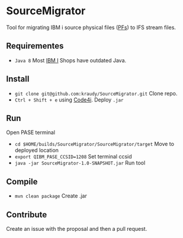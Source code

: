 # SourceMigrator

Tool for migrating IBM i source physical files ([PFs](https://github.com/kraudy/ibmi_os?tab=readme-ov-file#object-system-not-file-system)) to IFS stream files.

## Requirementes

* `Java 8` Most [IBM I](https://github.com/kraudy/ibmi_os) Shops have outdated Java.

## Install

* `git clone git@github.com:kraudy/SourceMigrator.git` Clone repo.
* `Ctrl + Shift + e` using [Code4i](https://codefori.github.io/docs/#/). Deploy `.jar`

## Run

Open PASE terminal 

* `cd $HOME/builds/SourceMigrator/SourceMigrator/target` Move to deployed location
* `export QIBM_PASE_CCSID=1208` Set terminal ccsid
* `java -jar SourceMigrator-1.0-SNAPSHOT.jar` Run tool

## Compile

* `mvn clean package` Create .jar

## Contribute

Create an issue with the proposal and then a pull request.